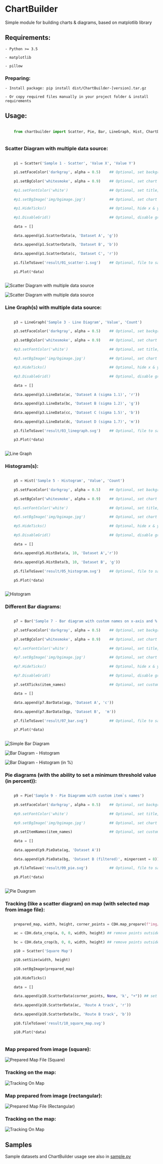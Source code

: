 # ChartBuilder
Simple module for building charts &amp; diagrams, based on matplotlib library

## Requirements:

    - Python >= 3.5

    - matplotlib
    
    - pillow

### Preparing:
    
    - Install package: pip install dist/ChartBuilder-[version].tar.gz
    
    - Or copy required files manually in your project folder & install requirements

## Usage:

```python
    
    from chartbuilder import Scatter, Pie, Bar, LineGraph, Hist, ChartDataHelper as CDH
    
```

### Scatter Diagram with multiple data source:

```python
    
    p1 = Scatter('Sample 1 - Scatter', 'Value X', 'Value Y')
    
    p1.setFaceColor('darkgray', alpha = 0.5)    ## Optional, set background color (base colors or CSS4)
    
    p1.setBgColor('whitesmoke', alpha = 0.9)    ## Optional, set chart background color (base colors or CSS4)
    
    #p1.setFontColor('white')                   ## Optional, set title, axis labels, x & y ticks color (base colors or CSS4)
    
    #p1.setBgImage('img/bgimage.jpg')           ## Optional, set chart background image
    
    #p1.HideTicks()                             ## Optional, hide x & y ticks & disable grid
    
    #p1.DisableGrid()                           ## Optional, disable grid
    
    data = []
    
    data.append(p1.ScatterData(a, 'Dataset A', 'g'))
    
    data.append(p1.ScatterData(b, 'Dataset B', 'b'))
    
    data.append(p1.ScatterData(c, 'Dataset C', 'r'))
    
    p1.fileToSave('result/01_scatter-1.svg')    ## Optional, file to save current chart
    
    p1.Plot(*data)
    
```

![Scatter Diagram with multiple data source](result/01_scatter-1.svg)

![Scatter Diagram with multiple data source](result/02_scatter-2.svg)

### Line Graph(s) with multiple data source:

```python
    
    p3 = LineGraph('Sample 3 - Line Diagram', 'Value', 'Count')
    
    p3.setFaceColor('darkgray', alpha = 0.5)    ## Optional, set background color (base colors or CSS4)
    
    p3.setBgColor('whitesmoke', alpha = 0.9)    ## Optional, set chart background color (base colors or CSS4)
    
    #p3.setFontColor('white')                   ## Optional, set title, axis labels, x & y ticks color (base colors or CSS4)
    
    #p3.setBgImage('img/bgimage.jpg')           ## Optional, set chart background image
    
    #p3.HideTicks()                             ## Optional, hide x & y ticks & disable grid
    
    #p3.DisableGrid()                           ## Optional, disable grid
    
    data = []
    
    data.append(p3.LineData(ac, 'Dataset A (sigma 1.1)', 'r'))
    
    data.append(p3.LineData(bc, 'Dataset B (sigma 1.2)', 'g'))
    
    data.append(p3.LineData(cc, 'Dataset C (sigma 1.5)', 'b'))
    
    data.append(p3.LineData(dc, 'Dataset D (sigma 1.7)', 'm'))
    
    p3.fileToSave('result/03_linegraph.svg')    ## Optional, file to save current chart
    
    p3.Plot(*data)
    
```

![Line Graph](result/03_linegraph.svg)

### Histogram(s):

```python
    
    p5 = Hist('Sample 5 - Histogram', 'Value', 'Count')
    
    p5.setFaceColor('darkgray', alpha = 0.5)    ## Optional, set background color (base colors or CSS4)
    
    p5.setBgColor('whitesmoke', alpha = 0.9)    ## Optional, set chart background color (base colors or CSS4)
    
    #p5.setFontColor('white')                   ## Optional, set title, axis labels, x & y ticks color (base colors or CSS4)
    
    #p5.setBgImage('img/bgimage.jpg')           ## Optional, set chart background image
    
    #p5.HideTicks()                             ## Optional, hide x & y ticks & disable grid
    
    #p5.DisableGrid()                           ## Optional, disable grid
    
    data = []
    
    data.append(p5.HistData(a, 10, 'Dataset A','r'))
    
    data.append(p5.HistData(b, 10, 'Dataset B', 'g'))
    
    p5.fileToSave('result/05_histogram.svg')    ## Optional, file to save current chart
    
    p5.Plot(*data)
    
```

![Histogram](result/05_histogram.svg)

### Different Bar diagrams:

```python
    
    p7 = Bar('Sample 7 - Bar diagram with custom names on x-axis and % on y-axis (histogram in %)', 'Range', '% of values')
    
    p7.setFaceColor('darkgray', alpha = 0.5)    ## Optional, set background color (base colors or CSS4)
    
    p7.setBgColor('whitesmoke', alpha = 0.9)    ## Optional, set chart background color (base colors or CSS4)
    
    #p7.setFontColor('white')                   ## Optional, set title, axis labels, x & y ticks color (base colors or CSS4)
    
    #p7.setBgImage('img/bgimage.jpg')           ## Optional, set chart background image
    
    #p7.HideTicks()                             ## Optional, hide x & y ticks & disable grid
    
    #p7.DisableGrid()                           ## Optional, disable grid
    
    p7.setXTicks(item_names)                    ## Optional, set custom values to x-ticks
    
    data = []
    
    data.append(p7.BarData(agp, 'Dataset A', 'c'))
    
    data.append(p7.BarData(bgp, 'Dataset B',  'm'))
    
    p7.fileToSave('result/07_bar.svg')          ## Optional, file to save current chart
    
    p7.Plot(*data)
    
```
![Simple Bar Diagram](result/04_bar.svg)

![Bar Diagram - Histogram](result/06_bar.svg)

![Bar Diagram - Histogram (in %)](result/07_bar.svg)

### Pie diagrams (with the ability to set a minimum threshold value (in percent)):

```python
    
    p9 = Pie('Sample 9 - Pie Diagramm with custom item`s names')
    
    p9.setFaceColor('darkgray', alpha = 0.5)    ## Optional, set background color (base colors or CSS4)
    
    #p9.setFontColor('white')                   ## Optional, set title, axis labels, x & y ticks color (base colors or CSS4)
    
    #p9.setBgImage('img/bgimage.jpg')           ## Optional, set chart background image
    
    p9.setItemNames(item_names)                 ## Optional, set custom names to pie chart items
    
    data = []
    
    data.append(p9.PieData(ag, 'Dataset A'))
    
    data.append(p9.PieData(bg, 'Dataset B (filtered)', minpercent = 8))
    
    p9.fileToSave('result/09_pie.svg')          ## Optional, file to save current chart
    
    p9.Plot(*data)
    
```

![Pie Duagram](result/09_pie.svg)

### Tracking (like a scatter diagram) on map (with selected map from image file): 

```python
    
    prepared_map, width, height, corner_points = CDH.map_prepare(f"img/square_map.jpg") ## square map image used as background image

    ac = CDH.data_crop(a, 0, 0, width, height) ## remove points outside the map from the set
    
    bc = CDH.data_crop(b, 0, 0, width, height) ## remove points outside the map from the set

    p10 = Scatter('Square Map')
    
    p10.setSize(width, height)
    
    p10.setBgImage(prepared_map)
    
    p10.HideTicks()
    
    data = []
    
    data.append(p10.ScatterData(corner_points, None, 'k', "+")) ## set corner points
    
    data.append(p10.ScatterData(ac, 'Route A track', 'r'))
    
    data.append(p10.ScatterData(bc, 'Route B track', 'b'))
    
    p10.fileToSave('result/10_square_map.svg')
    
    p10.Plot(*data)
    
```

### Map prepared from image (square):

![Prepared Map File (Square)](result/prepared_square_map.png)

### Tracking on the map:

![Tracking On Map](result/10_square_map.svg)

### Map prepared from image (rectangular):

![Prepared Map File (Rectangular)](result/prepared_rectangular_map.png)

### Tracking on the map:

![Tracking On Map](result/11_rectangular_map.svg)

## Samples

Sample datasets and ChartBuilder usage see also in [sample.py](https://github.com/greentracery/ChartBuilder/blob/main/sample.py)

